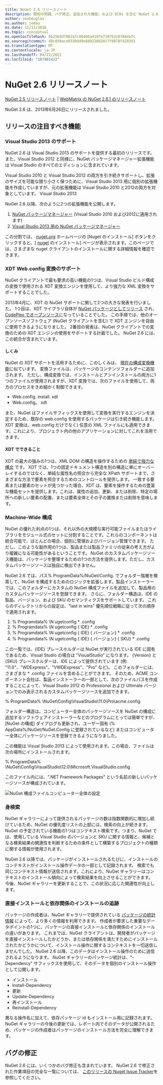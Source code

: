 ```yaml
---
title: NuGet 2.6 リリースノート
description: 既知の問題、バグ修正、追加された機能、および DCRs を含む NuGet 2.6 のリリースノート。
author: JonDouglas
ms.author: jodou
ms.date: 11/11/2016
ms.topic: conceptual
ms.openlocfilehash: 6b25b9df062afc88466ad107e718f632878debfc
ms.sourcegitcommit: 40c039ace0330dd9e68922882017f9878f4283d1
ms.translationtype: MT
ms.contentlocale: ja-JP
ms.lasthandoff: 04/22/2021
ms.locfileid: "107901422"
---
```

# <a name="nuget-26-release-notes"></a>NuGet 2.6 リリースノート

[NuGet 2.5 リリースノート](../release-notes/nuget-2.5.md)  | [WebMatrix の NuGet 2.6.1 のリリースノート](../release-notes/nuget-2.6.1-for-webmatrix.md)

NuGet 2.6 は、2013年6月26日にリリースされました。

## <a name="notable-features-in-the-release"></a>リリースの注目すべき機能

### <a name="support-for-visual-studio-2013"></a>Visual Studio 2013 のサポート

NuGet 2.6 は Visual Studio 2013 のサポートを提供する最初のリリースです。 また、Visual Studio 2012 と同様に、NuGet パッケージマネージャー拡張機能は Visual Studio のすべてのエディションに含まれています。

Visual Studio 2010 と Visual Studio 2012 の両方を引き続きサポートし、拡張のサイズを可能な限り小さく保つために、Visual Studio 2013 用に個別の拡張機能を作成していますが、元の拡張機能は Visual Studio 2010 と2012の両方を対象としています。 Visual Studio 2013

NuGet 2.6 以降、次のように2つの拡張機能を公開します。

1. [NuGet パッケージマネージャー](https://marketplace.visualstudio.com/items?itemName=NuGetTeam.NuGetPackageManager) (Visual Studio 2010 および2012に適用されます)
1. [Visual Studio 2013 用の NuGet パッケージマネージャー](https://marketplace.visualstudio.com/items?itemName=NuGetTeam.NuGetPackageManagerforVisualStudio2013)

この分割では、 [nuget.org](https://nuget.org) ホームページの [Nuget のインストール] ボタンをクリックすると、[ [nuget](../install-nuget-client-tools.md) のインストール] ページが表示されます。このページでは、さまざまな nuget クライアントのインストールに関する詳細情報を確認できます。

<a name="xdt"></a>

### <a name="xdt-webconfig-transformation-support"></a>XDT Web.config 変換のサポート

NuGet クライアントで最も要求の高い機能の1つは、Visual Studio ビルド構成の変換で使用される XDT 変換エンジンを使用して、より強力な XML 変換をサポートすることでした。

2013年4月に、XDT の NuGet サポートに関して2つの大きな発表を行いました。 1つ目は、XDT ライブラリ自体が [NuGet パッケージとしてリリース](https://nuget.org/packages/Microsoft.Web.Xdt) され、 [CodePlex でオープンソース](http://xdt.codeplex.com/)になっていることでした。 この手順では、他のオープンソースソフトウェア (NuGet クライアントを含む) で XDT エンジンを自由に使用できるようになりました。 2番目の発表は、NuGet クライアントでの変換のための XDT エンジンの使用をサポートする計画でした。 NuGet 2.6 には、この統合が含まれています。

#### <a name="how-it-works"></a>しくみ

NuGet の XDT サポートを活用するために、このしくみは、 [現在の構成変換機能](../create-packages/source-and-config-file-transformations.md)に似ています。
変換ファイルは、パッケージのコンテンツフォルダーに追加されます。 ただし、構成変換では、インストールとアンインストールの両方に1つのファイルが使用されますが、XDT 変換では、次のファイルを使用して、両方のプロセスをきめ細かく制御できます。

- Web.config. install. xdt
- Web.config。 xdt

また、NuGet はファイルサフィックスを使用して変換を実行するエンジンを決定するため、既存の web.config を使用するパッケージは引き続き機能します。 XDT 変換は、web.config だけでなく) 任意の XML ファイルにも適用できます。これにより、プロジェクト内の他のアプリケーションに対してこれを活用できます。

#### <a name="what-you-can-do-with-xdt"></a>XDT でできること

XDT の最大の強みの1つは、XML DOM の構造を操作するための [単純で強力な構文](/previous-versions/aspnet/dd465326(v=vs.110)) です。 XDT では、1つの固定ドキュメント構造を別の構造に単にオーバーレイするのではなく、単純な属性名の照合から完全な XPath サポートまで、さまざまな方法で要素を照合するためのコントロールを提供します。 一致する要素または要素のセットが見つかった場合、XDT は、要素を操作するための豊富な機能セットを提供します。これは、属性の追加、更新、または削除、特定の場所への新しい要素の配置、または要素全体とその子の置換または削除を意味します。

### <a name="machine-wide-configuration"></a>Machine-Wide 構成

NuGet の優れた利点の1つは、それ以外の大規模な実行可能ファイルまたはライブラリをモジュール式のセットに分割することです。これらのコンポーネントは統合可能で、ほとんどの場合、個別に管理およびバージョン管理できます。 ただし、このような副作用の1つは、製品または製品ファミリの従来の考え方がより複雑になる可能性があるということです。
NuGet のカスタムパッケージソース機能は、パッケージを整理するための1つの方法を提供します。ただし、カスタムパッケージソースは独自に検出できません。

NuGet 2.6 では、パス% ProgramData%/NuGet/Config. でフォルダー階層を検索して、NuGet を構成するためのロジックを拡張します。製品インストーラーでは、このフォルダーにカスタムの NuGet 構成ファイルを追加して、製品用のカスタムパッケージソースを登録できます。 さらに、フォルダー構造は、IDE の製品、バージョン、および SKU のセマンティクスをサポートしています。 これらのディレクトリからの設定は、"last in wins" 優先順位戦略に従って次の順序で適用されます。

1. % Programdata% \N ugetconfig \* .config
2. % Programdata% \N ugetconfig \{ IDE} \* .config
3. % Programdata% \N ugetconfig \{ IDE} \{ バージョン} \* .config
4. % Programdata% \N ugetconfig \{ IDE} \{ バージョン} \{ SKU} \* .config

この一覧では、{IDE} プレースホルダーは NuGet が実行されている IDE に固有であるため、Visual Studio の場合は "VisualStudio" になります。 {Version} と {SKU} プレースホルダーは、IDE によって提供されています (例: "11.0"、"WDExpress"、"VWDExpress"、"Pro" など)。 このフォルダーには、さまざまな * .config ファイルを含めることができます。
そのため、ACME コンポーネント会社は、製品インストーラーの一部として、次のファイルパスを作成することによって、Visual Studio 2012 の Professional および Ultimate バージョンでのみ表示されるカスタムパッケージソースを追加できます。

% ProgramData% \NuGet\Config\VisualStudio\11.0\Pro\acme.config

フォルダー構造は、コンピューター全体のパッケージソースを NuGet の構成に追加するソフトウェアインストーラーなどのプログラムにとっては簡単ですが、[NuGet の構成] ダイアログも更新され、ユーザー固有 (% AppData%/NuGet/NuGet.Config に登録されているなど) またはコンピューター全体にパッケージソースを登録できるようになりました。

この機能は Visual Studio 2013 によって使用されます。この場合、ファイルは次の場所にインストールされます。

% ProgramData% \NuGet\Config\VisualStudio\12.0\Microsoft.VisualStudio.config

このファイル内には、".NET Framework Packages" という名前の新しいパッケージソースが構成されています。

![NuGet 構成ファイルコンピューター全体の設定](./media/NuGet-Config-File-Machine-Wide.png)

### <a name="contextualizing-search"></a>身検索

NuGet ギャラリーによって提供されるパッケージの数は指数関数的に増加し続けているため、NuGet の優先度リストの上部には、検索の向上が続きます。 NuGet の予定されている機能の1つはコンテキスト検索です。つまり、NuGet では、使用している Visual Studio のバージョンと SKU に関する情報と、候補となる検索結果の関連性を判断するための条件として構築するプロジェクトの種類に関する情報が使用されます。

NuGet 2.6 以降では、パッケージがインストールされるたびに、インストールのコンテキストがインストール操作データの一部として記録されます。  検索でも同じコンテキスト情報が送信されます。これにより、NuGet ギャラリーはコンテキストのインストール傾向によって検索結果を向上させることができます。  今後、NuGet ギャラリーを更新することで、この状況に応じた関連性が向上します。

### <a name="tracking-direct-installs-vs-dependency-installs"></a>直接インストールと依存関係のインストールの追跡

パッケージの作成者は、NuGet ギャラリーで提供されている [パッケージの統計情報](http://blog.nuget.org/20130226/Introducing-Package-Statistics.html) によって、より多くの情報を利用できます。  作成者が要求した重要なデータポイントの1つに、パッケージの直接インストールと依存関係のインストールの違いがあります。  これまでは、NuGet クライアントは、開発者がパッケージを直接インストールしたかどうか、または依存関係を満たすためにインストールされたかどうかについて、インストール操作に関するコンテキストを一切送信しませんでした。
NuGet 2.6 以降、このデータはインストール操作のために送信されるようになります。  NuGet ギャラリーのパッケージ統計は、"-Dependency" サフィックスを使用して、そのデータを個別のインストール操作として公開します。

* インストール
* Install-Dependency
* 更新
* Update-Dependency
* 再インストール
* Reinstall-Dependency

異なる操作名に加えて、依存パッケージ id もインストール用に記録されます。  NuGet ギャラリーの今後の更新では、レポート内でそのデータが公開されるため、パッケージの作成者はパッケージのインストール方法を完全に理解できます。

## <a name="bug-fixes"></a>バグの修正

NuGet 2.6 には、いくつかのバグ修正も含まれています。 NuGet 2.6 で修正された作業項目の完全な一覧については、 [このリリースの Nuget Issue Tracker](https://nuget.codeplex.com/workitem/list/advanced?keyword=&status=Closed&type=All&priority=All&release=NuGet%202.6&assignedTo=All&component=All&sortField=LastUpdatedDate&sortDirection=Descending&page=0&reasonClosed=All)を参照してください。